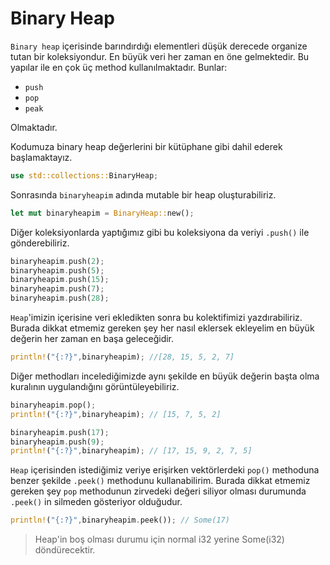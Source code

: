 # Binary Heap

`Binary heap` içerisinde barındırdığı elementleri düşük derecede organize tutan bir koleksiyondur. En büyük veri her zaman en öne gelmektedir. Bu yapılar ile en çok üç method kullanılmaktadır. Bunlar:

- `push`
- `pop`
- `peak`

Olmaktadır. 

Kodumuza binary heap değerlerini bir kütüphane gibi dahil ederek başlamaktayız.

```Rust
use std::collections::BinaryHeap;
```

Sonrasında `binaryheapim` adında mutable bir heap oluşturabiliriz.

```Rust
let mut binaryheapim = BinaryHeap::new();
```

Diğer koleksiyonlarda yaptığımız gibi bu koleksiyona da veriyi `.push()` ile gönderebiliriz. 

```Rust
binaryheapim.push(2);
binaryheapim.push(5);
binaryheapim.push(15);
binaryheapim.push(7);
binaryheapim.push(28);
```

`Heap`'imizin içerisine veri ekledikten sonra bu kolektifimizi yazdırabiliriz. Burada dikkat etmemiz gereken şey her nasıl eklersek ekleyelim en büyük değerin her zaman en başa geleceğidir.

```Rust
println!("{:?}",binaryheapim); //[28, 15, 5, 2, 7]
```

Diğer methodları incelediğimizde aynı şekilde en büyük değerin başta olma kuralının uygulandığını görüntüleyebiliriz.

```Rust
binaryheapim.pop();
println!("{:?}",binaryheapim); // [15, 7, 5, 2]

binaryheapim.push(17);
binaryheapim.push(9);
println!("{:?}",binaryheapim); // [17, 15, 9, 2, 7, 5]
```

`Heap` içerisinden istediğimiz veriye erişirken vektörlerdeki `pop()` methoduna benzer şekilde `.peek()` methodunu kullanabilirim. Burada dikkat etmemiz gereken şey `pop` methodunun zirvedeki değeri siliyor olması durumunda `.peek()` in silmeden gösteriyor olduğudur.

```Rust
println!("{:?}",binaryheapim.peek()); // Some(17)
```

> Heap'in boş olması durumu için normal i32 yerine Some(i32) döndürecektir.
